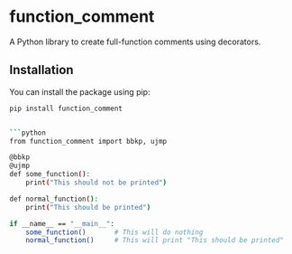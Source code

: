 # function_comment

A Python library to create full-function comments using decorators.

## Installation

You can install the package using pip:

```bash
pip install function_comment


```python
from function_comment import bbkp, ujmp

@bbkp
@ujmp
def some_function():
    print("This should not be printed")

def normal_function():
    print("This should be printed")

if __name__ == "__main__":
    some_function()       # This will do nothing
    normal_function()     # This will print "This should be printed"
